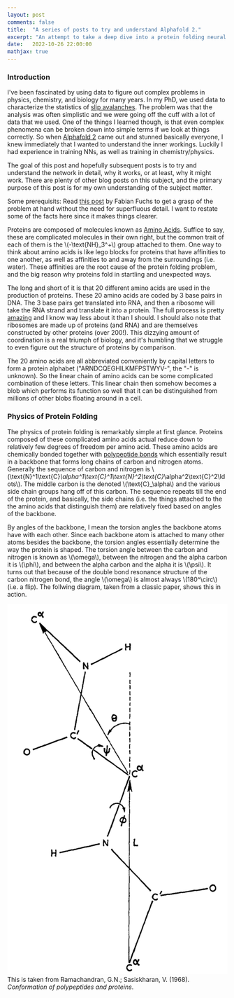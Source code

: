```yaml
---
layout: post
comments: false
title:  "A series of posts to try and understand Alphafold 2."
excerpt: "An attempt to take a deep dive into a protein folding neural network from a beginner's point of view."
date:   2022-10-26 22:00:00
mathjax: true
---
```


<h3>Introduction</h3>

I've been fascinated by using data to figure out complex problems in physics, chemistry, and biology for many years. In my PhD, we used data to characterize the statistics of [slip avalanches](https://en.wikipedia.org/wiki/Dislocation_avalanches). The problem was that the analysis was often simplistic and we were going off the cuff with a lot of data that we used. One of the things I learned though, is that even complex phenomena can be broken down into simple terms if we look at things correctly. So when [Alphafold 2](https://www.nature.com/articles/s41586-021-03819-2) came out and stunned basically everyone, I knew immediately that I wanted to understand the inner workings. Luckily I had experience in training NNs, as well as training in chemistry/physics.

The goal of this post and hopefully subsequent posts is to try and understand the network in detail, why it works, or at least, why it might work. There are plenty of other blog posts on this subject, and the primary purpose of this post is for my own understanding of the subject matter.

Some prerequisits: Read [this post](https://fabianfuchsml.github.io/alphafold2/) by Fabian Fuchs to get a grasp of the problem at hand without the need for superfluous detail. I want to restate some of the facts here since it makes things clearer.

Proteins are composed of molecules known as [Amino Acids](https://en.wikipedia.org/wiki/Amino_acid). Suffice to say, these are complicated molecules in their own right, but the common trait of each of them is the  \\(-\text{NH}_3^+\\) group attached to them. One way to think about amino acids is like lego blocks for proteins that have affinities to one another, as well as affinities to and away from the surroundings (i.e. water). These affinities are the root cause of the protein folding problem, and the big reason why proteins fold in startling and unexpected ways.

The long and short of it is that 20 different amino acids are used in the production of proteins. These 20 amino acids are coded by 3 base pairs in DNA. The 3 base pairs get translated into RNA, and then a ribosome will take the RNA strand and translate it into a protein. The full process is pretty [amazing](https://www.youtube.com/watch?v=TfYf_rPWUdY) and I know way less about it than I should. I should also note that ribosomes are made up of proteins (and RNA) and are themselves constructed by other proteins (over 200!). This dizzying amount of coordination is a real triumph of biology, and it's humbling that we struggle to even figure out the structure of proteins by comparison.

The 20 amino acids are all abbreviated conveniently by capital letters to form a protein alphabet ("ARNDCQEGHILKMFPSTWYV-", the "-" is unknown). So the linear chain of amino acids can be some complicated combination of these letters. This linear chain then somehow becomes a blob which performs its function so well that it can be distinguished from millions of other blobs floating around in a cell.

<h3>Physics of Protein Folding</h3>

The physics of protein folding is remarkably simple at first glance. Proteins composed of these complicated amino acids actual reduce down to relatively few degrees of freedom per amino acid. These amino acids are chemically bonded together with [polypeptide bonds](https://en.wikipedia.org/wiki/Peptide_bond) which essentially result in a backbone that forms long chains of carbon and nitrogen atoms. Generally the sequence of carbon and nitrogen is \\(\text{N}^1\text{C}_\alpha^1\text{C}^1\text{N}^2\text{C}_\alpha^2\text{C}^2\ldots\\). The middle carbon is the denoted \\(\text{C}_\alpha\\) and the various side chain groups hang off of this carbon. The sequence repeats till the end of the protein, and basically, the side chains (i.e. the things attached to the the amino acids that distinguish them) are relatively fixed based on angles of the backbone.

By angles of the backbone, I mean the torsion angles the backbone atoms have with each other. Since each backbone atom is attached to many other atoms besides the backbone, the torsion angles essentially determine the way the protein is shaped. The torsion angle between the carbon and nitrogen is known as \\(\omega\\), between the nitrogen and the alpha carbon it is \\(\phi\\), and between the alpha carbon and the alpha it is \\(\psi\\). It turns out that because of the double bond resonance structure of the carbon nitrogen bond, the angle \\(\omega\\) is almost always \\(180^\circ\\) (i.e. a flip). The follwing diagram, taken from a classic paper, shows this in action.

<div class="imgcap">
<img src="/assets/amino-acid.png">
<div class="thecap">
  This is taken from Ramachandran, G.N.; Sasiskharan, V. (1968). <em>Conformation of polypeptides and proteins</em>.
</div>
</div>

